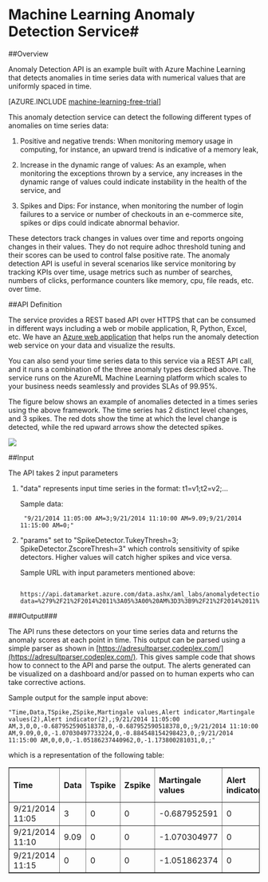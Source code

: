 <properties 
	pageTitle="Machine Learning app: Anomaly Detection Service | Microsoft Azure" 
	description="Anomaly Detection API is an example built with Microsoft Azure Machine Learning that detects anomalies in time series data with numerical values that are uniformly spaced in time." 
	services="machine-learning" 
	documentationCenter="" 
	authors="LuisCabrer" 
	manager="paulettm"
	editor="cgronlun" /> 

<tags 
	ms.service="machine-learning" 
	ms.devlang="na" 
	ms.topic="reference" 
	ms.tgt_pltfrm="na" 
	ms.workload="multiple" 
	ms.date="05/05/2015" 
	ms.author="luisca"/>


# Machine Learning Anomaly Detection Service#

##Overview

Anomaly Detection API is an example built with Azure Machine Learning that detects anomalies in time series data with numerical values that are uniformly spaced in time. 

[AZURE.INCLUDE [machine-learning-free-trial](../includes/machine-learning-free-trial.md)] 

This anomaly detection service can detect the following different types of anomalies on time series data:

1. Positive and negative trends: When monitoring memory usage in computing, for instance, an upward trend is indicative of a memory leak,

2. Increase in the dynamic range of values: As an example, when monitoring the exceptions thrown by a service, any increases in the dynamic range of values could indicate instability in the health of the service, and

3. Spikes and Dips: For instance, when monitoring the number of login failures to a service or number of checkouts in an e-commerce site, spikes or dips could indicate abnormal behavior.


These detectors track changes in values over time and reports ongoing changes in their values. They do not require adhoc threshold tuning and their scores can be used to control false positive rate. The anomaly detection API is useful in several scenarios like service monitoring by tracking KPIs over time, usage metrics such as number of searches, numbers of clicks, performance counters like memory, cpu, file reads, etc. over time. 

##API Definition

The service provides a REST based API over HTTPS that can be consumed in different ways including a web or mobile application, R, Python, Excel, etc. We have an [Azure web application](http://anomalydetection-aml.azurewebsites.net/) that helps run the anomaly detection web service on your data and visualize the results. 

You can also send your time series data to this service via a REST API call, and it runs a combination of the three anomaly types described above. The service runs on the AzureML Machine Learning platform which scales to your business needs seamlessly and provides SLAs of 99.95%.

The figure below shows an example of anomalies detected in a times series using the above framework. The time series has 2 distinct level changes, and 3 spikes. The red dots show the time at which the level change is detected, while the red upward arrows show the detected spikes.


![][1]

##Input

The API takes 2 input parameters 

1. "data" represents input time series in the format: t1=v1;t2=v2;... 

 
	Sample data: 
		
		"9/21/2014 11:05:00 AM=3;9/21/2014 11:10:00 AM=9.09;9/21/2014 11:15:00 AM=0;"

2. "params" set to "SpikeDetector.TukeyThresh=3; SpikeDetector.ZscoreThresh=3" which controls sensitivity of spike detectors. Higher values will catch higher spikes and vice versa. 

	Sample URL with input parameters mentioned above:

		https://api.datamarket.azure.com/data.ashx/aml_labs/anomalydetection/v1/Score?data=%279%2F21%2F2014%2011%3A05%3A00%20AM%3D3%3B9%2F21%2F2014%2011%3A10%3A00%20AM%3D9.09%3B9%2F21%2F2014%2011%3A15%3A00%20AM%3D0%3B%27&params=%27SpikeDetector.TukeyThresh%3D3%3B%20SpikeDetector.ZscoreThresh%3D3%27



###Output###

The API runs these detectors on your time series data and returns the anomaly scores at each point in time. This output can be parsed using a simple parser as shown in [https://adresultparser.codeplex.com/](https://adresultparser.codeplex.com/). This gives sample code that shows how to connect to the API and parse the output. The alerts generated can be visualized on a dashboard and/or passed on to human experts who can take corrective actions.

Sample output for the sample input above: 

	"Time,Data,TSpike,ZSpike,Martingale values,Alert indicator,Martingale values(2),Alert indicator(2),;9/21/2014 11:05:00 AM,3,0,0,-0.687952590518378,0,-0.687952590518378,0,;9/21/2014 11:10:00 AM,9.09,0,0,-1.07030497733224,0,-0.884548154298423,0,;9/21/2014 11:15:00 AM,0,0,0,-1.05186237440962,0,-1.173800281031,0,;"

which is a representation of the following table:

<table cellspacing="0" border="1">
<tr>
   <th align="left" valign="middle">Time</th>
   <th align="left" valign="middle">Data</th>
   <th align="left" valign="middle">Tspike</th>
   <th align="left" valign="middle">Zspike</th>
   <th align="left" valign="middle">Martingale values</th>
   <th align="left" valign="middle">Alert indicator</th>
   <th align="left" valign="middle">Martingale values (2)</th>
   <th align="left" valign="middle">Alert indicator (2)</th>
   </tr>
<tr>
   <td valign="middle">9/21/2014 11:05</td>
   <td valign="middle">3</td>
   <td valign="middle">0</td>
   <td valign="middle">0</td>
   <td valign="middle">-0.687952591</td>
   <td valign="middle">0</td>
   <td valign="middle">-0.687952591</td>
   <td valign="middle">0</td>
   </tr>
<tr>
<td valign="middle">9/21/2014 11:10</td>
   <td valign="middle">9.09</td>
   <td valign="middle">0</td>
   <td valign="middle">0</td>
   <td valign="middle">-1.070304977</td>
   <td valign="middle">0</td>
   <td valign="middle">-0.884548154</td>
   <td valign="middle">0</td>
    </tr>
<tr>
<td valign="middle">9/21/2014 11:15</td>
   <td valign="middle">0</td>
   <td valign="middle">0</td>
   <td valign="middle">0</td>
   <td valign="middle">-1.051862374</td>
   <td valign="middle">0</td>
   <td valign="middle">-1.1738002814</td>
   <td valign="middle">0</td>
   </tr>
   </table>
   

[1]: ./media/machine-learning-apps-anomaly-detection/anomaly-detection.jpg

 

